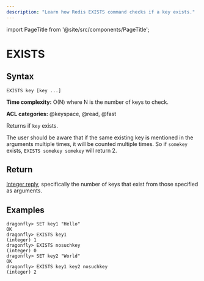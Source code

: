 ```yaml
---
description: "Learn how Redis EXISTS command checks if a key exists."
---
```


import PageTitle from '@site/src/components/PageTitle';

# EXISTS

<PageTitle title="Redis EXISTS Command (Documentation) | Dragonfly" />

## Syntax

    EXISTS key [key ...]

**Time complexity:** O(N) where N is the number of keys to check.

**ACL categories:** @keyspace, @read, @fast

Returns if `key` exists.

The user should be aware that if the same existing key is mentioned in the arguments multiple times, it will be counted multiple times. So if `somekey` exists, `EXISTS somekey somekey` will return 2.

## Return

[Integer reply](https://redis.io/docs/latest/develop/reference/protocol-spec/#integers), specifically the number of keys that exist from those specified as arguments.

## Examples

```shell
dragonfly> SET key1 "Hello"
OK
dragonfly> EXISTS key1
(integer) 1
dragonfly> EXISTS nosuchkey
(integer) 0
dragonfly> SET key2 "World"
OK
dragonfly> EXISTS key1 key2 nosuchkey
(integer) 2
```
